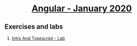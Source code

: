 
# <a href="https://softuni.bg/trainings/2760/angular-january-2020"><p align="center"> Angular - January 2020<p>
</a>



## Exercises and labs
1. <a href="https://github.com/PhilShishov/Software-University/tree/master/Angular/Homeworks/01.IntroAndTypescript_Lab" > Intro And Typescript - Lab</a> 
